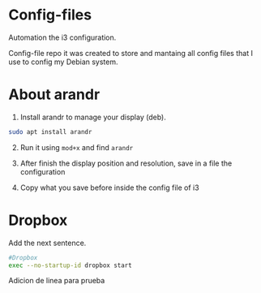 # Config-files
Automation the i3 configuration. 

Config-file repo it was created to store and mantaing all config files that I use to config my Debian system.

# About arandr

1. Install arandr to manage your display (deb).

```bash
sudo apt install arandr
```

2. Run it using `mod+x` and find `arandr`

3. After finish the display position and resolution, save in a file the configuration

4. Copy what you save before inside the config file of i3


# Dropbox
Add the next sentence.

```bash
#Dropbox
exec --no-startup-id dropbox start
```
Adicion de linea para prueba
